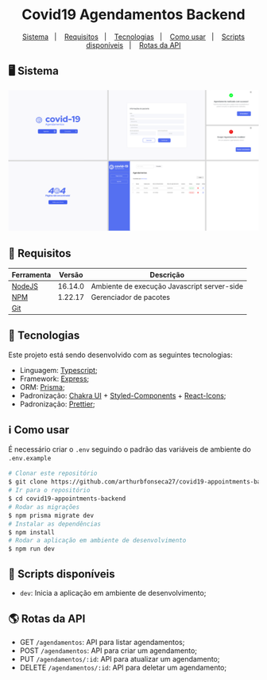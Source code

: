 
<h1 align="center">
  Covid19 Agendamentos Backend
</h1>

<p align="center">
<a href="#desktop_computer-sistema">Sistema</a>&nbsp;&nbsp;&nbsp;|&nbsp;&nbsp;&nbsp;
  <a href="#memo-requisitos">Requisitos</a>&nbsp;&nbsp;&nbsp;|&nbsp;&nbsp;&nbsp;
  <a href="#rocket-tecnologias">Tecnologias</a>&nbsp;&nbsp;&nbsp;|&nbsp;&nbsp;&nbsp;
  <a href="#information_source-como-usar">Como usar</a>&nbsp;&nbsp;&nbsp;|&nbsp;&nbsp;&nbsp;
  <a href="#scroll-scripts-disponíveis">Scripts disponíveis</a>&nbsp;&nbsp;&nbsp;|&nbsp;&nbsp;&nbsp;
  <a href="#earth_americas-rotas-da-api">Rotas da API</a>
</p>


## :desktop_computer: Sistema
![](./public/ScreensFigma.png)


## :memo: Requisitos

| Ferramenta| Versão  | Descrição                                    |
|-----------|---------|----------------------------------------------|
| [NodeJS](https://nodejs.org/en/)              | 16.14.0 | Ambiente de execução Javascript server-side  |
| [NPM](https://www.npmjs.com/)                 | 1.22.17 | Gerenciador de pacotes                   |
| [Git](https://git-scm.com/)           | | |


## :rocket: Tecnologias

Este projeto está sendo desenvolvido com as seguintes tecnologias:

-  Linguagem: [Typescript](https://www.typescriptlang.org/);
-  Framework: [Express](https://expressjs.com/);
-  ORM: [Prisma](https://www.prisma.io/);
-  Padronização: [Chakra UI](https://v2.chakra-ui.com/) + [Styled-Components](https://www.styled-components.com/) + [React-Icons](https://react-icons.github.io/react-icons/);
-  Padronização: [Prettier](https://prettier.io/);

## :information_source: Como usar

É necessário criar o ```.env``` seguindo o padrão das variáveis de ambiente do ```.env.example```

```bash
# Clonar este repositório
$ git clone https://github.com/arthurbfonseca27/covid19-appointments-backend.git
# Ir para o repositório
$ cd covid19-appointments-backend
# Rodar as migrações
$ npm prisma migrate dev
# Instalar as dependências
$ npm install
# Rodar a aplicação em ambiente de desenvolvimento
$ npm run dev
```
## :scroll: Scripts disponíveis

- `dev`: Inicia a aplicação em ambiente de desenvolvimento;

## :earth_americas: Rotas da API
- GET `/agendamentos`: API para listar agendamentos;
- POST `/agendamentos`: API para criar um agendamento;
- PUT `/agendamentos/:id`: API para atualizar um agendamento;
- DELETE `/agendamentos/:id`: API para deletar um agendamento;
